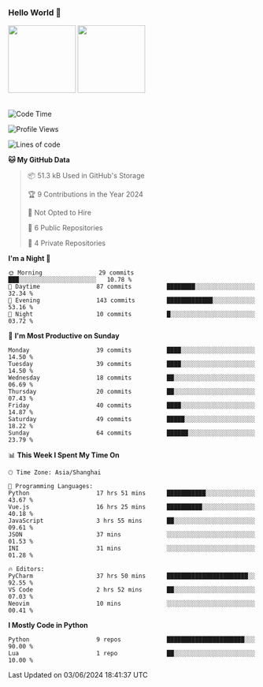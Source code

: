 ### Hello World 👋
<img align="" height="137px" src="https://github-readme-stats.vercel.app/api?username=myhMARS&hide_title=true&hide_border=true&show_icons=trueline_height=21&text_color=000&icon_color=000&bg_color=0,ea6161,ffc64d,fffc4d,52fa5a&theme=graywhite" /> </div>
<img align="" height="137px" src="https://github-readme-stats-git-masterrstaa-rickstaa.vercel.app/api/top-langs/?username=myhMARS&hide_title=true&hide_border=true&layout=compact&langs_count=6&text_color=000&icon_color=fff&bg_color=0,52fa5a,4dfcff,c64dff&theme=graywhite" /><br><br>

<!--START_SECTION:waka-->
![Code Time](http://img.shields.io/badge/Code%20Time-283%20hrs%2010%20mins-blue)

![Profile Views](http://img.shields.io/badge/Profile%20Views-0-blue)

![Lines of code](https://img.shields.io/badge/From%20Hello%20World%20I%27ve%20Written-214.1%20thousand%20lines%20of%20code-blue)

**🐱 My GitHub Data** 

> 📦 51.3 kB Used in GitHub's Storage 
 > 
> 🏆 9 Contributions in the Year 2024
 > 
> 🚫 Not Opted to Hire
 > 
> 📜 6 Public Repositories 
 > 
> 🔑 4 Private Repositories 
 > 
**I'm a Night 🦉** 

```text
🌞 Morning                29 commits          ███░░░░░░░░░░░░░░░░░░░░░░   10.78 % 
🌆 Daytime                87 commits          ████████░░░░░░░░░░░░░░░░░   32.34 % 
🌃 Evening                143 commits         █████████████░░░░░░░░░░░░   53.16 % 
🌙 Night                  10 commits          █░░░░░░░░░░░░░░░░░░░░░░░░   03.72 % 
```
📅 **I'm Most Productive on Sunday** 

```text
Monday                   39 commits          ████░░░░░░░░░░░░░░░░░░░░░   14.50 % 
Tuesday                  39 commits          ████░░░░░░░░░░░░░░░░░░░░░   14.50 % 
Wednesday                18 commits          ██░░░░░░░░░░░░░░░░░░░░░░░   06.69 % 
Thursday                 20 commits          ██░░░░░░░░░░░░░░░░░░░░░░░   07.43 % 
Friday                   40 commits          ████░░░░░░░░░░░░░░░░░░░░░   14.87 % 
Saturday                 49 commits          █████░░░░░░░░░░░░░░░░░░░░   18.22 % 
Sunday                   64 commits          ██████░░░░░░░░░░░░░░░░░░░   23.79 % 
```


📊 **This Week I Spent My Time On** 

```text
🕑︎ Time Zone: Asia/Shanghai

💬 Programming Languages: 
Python                   17 hrs 51 mins      ███████████░░░░░░░░░░░░░░   43.67 % 
Vue.js                   16 hrs 25 mins      ██████████░░░░░░░░░░░░░░░   40.18 % 
JavaScript               3 hrs 55 mins       ██░░░░░░░░░░░░░░░░░░░░░░░   09.61 % 
JSON                     37 mins             ░░░░░░░░░░░░░░░░░░░░░░░░░   01.53 % 
INI                      31 mins             ░░░░░░░░░░░░░░░░░░░░░░░░░   01.28 % 

🔥 Editors: 
PyCharm                  37 hrs 50 mins      ███████████████████████░░   92.55 % 
VS Code                  2 hrs 52 mins       ██░░░░░░░░░░░░░░░░░░░░░░░   07.03 % 
Neovim                   10 mins             ░░░░░░░░░░░░░░░░░░░░░░░░░   00.41 % 
```

**I Mostly Code in Python** 

```text
Python                   9 repos             ██████████████████████░░░   90.00 % 
Lua                      1 repo              ██░░░░░░░░░░░░░░░░░░░░░░░   10.00 % 
```




 Last Updated on 03/06/2024 18:41:37 UTC
<!--END_SECTION:waka-->

<!--
**myhMARS/myhMARS** is a ✨ _special_ ✨ repository because its `README.md` (this file) appears on your GitHub profile.

Here are some ideas to get you started:

- 🔭 I’m currently working on ...
- 🌱 I’m currently learning ...
- 👯 I’m looking to collaborate on ...
- 🤔 I’m looking for help with ...
- 💬 Ask me about ...
- 📫 How to reach me: ...
- 😄 Pronouns: ...
- ⚡ Fun fact: ...
-->
